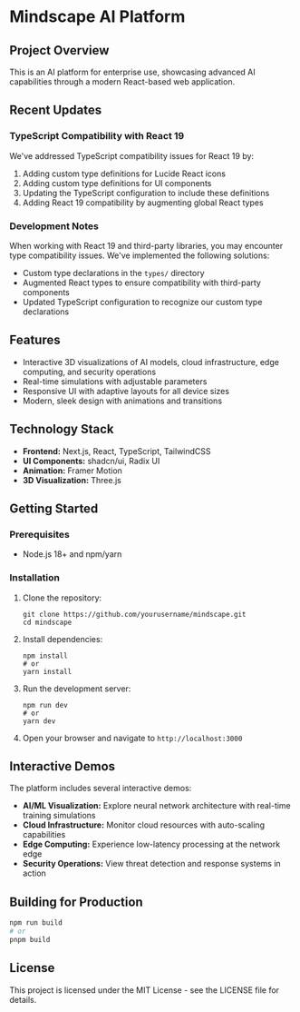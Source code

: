 # Mindscape AI Platform

## Project Overview

This is an AI platform for enterprise use, showcasing advanced AI capabilities through a modern React-based web application.

## Recent Updates

### TypeScript Compatibility with React 19

We've addressed TypeScript compatibility issues for React 19 by:

1. Adding custom type definitions for Lucide React icons
2. Adding custom type definitions for UI components
3. Updating the TypeScript configuration to include these definitions
4. Adding React 19 compatibility by augmenting global React types

### Development Notes

When working with React 19 and third-party libraries, you may encounter type compatibility issues. We've implemented the following solutions:

- Custom type declarations in the `types/` directory
- Augmented React types to ensure compatibility with third-party components
- Updated TypeScript configuration to recognize our custom type declarations

## Features

- Interactive 3D visualizations of AI models, cloud infrastructure, edge computing, and security operations
- Real-time simulations with adjustable parameters
- Responsive UI with adaptive layouts for all device sizes
- Modern, sleek design with animations and transitions

## Technology Stack

- **Frontend:** Next.js, React, TypeScript, TailwindCSS
- **UI Components:** shadcn/ui, Radix UI
- **Animation:** Framer Motion
- **3D Visualization:** Three.js

## Getting Started

### Prerequisites

- Node.js 18+ and npm/yarn

### Installation

1. Clone the repository:
   ```
   git clone https://github.com/yourusername/mindscape.git
   cd mindscape
   ```

2. Install dependencies:
   ```
   npm install
   # or
   yarn install
   ```

3. Run the development server:
   ```
   npm run dev
   # or
   yarn dev
   ```

4. Open your browser and navigate to `http://localhost:3000`

## Interactive Demos

The platform includes several interactive demos:

- **AI/ML Visualization:** Explore neural network architecture with real-time training simulations
- **Cloud Infrastructure:** Monitor cloud resources with auto-scaling capabilities
- **Edge Computing:** Experience low-latency processing at the network edge
- **Security Operations:** View threat detection and response systems in action

## Building for Production

```bash
npm run build
# or
pnpm build
```

## License

This project is licensed under the MIT License - see the LICENSE file for details. 
